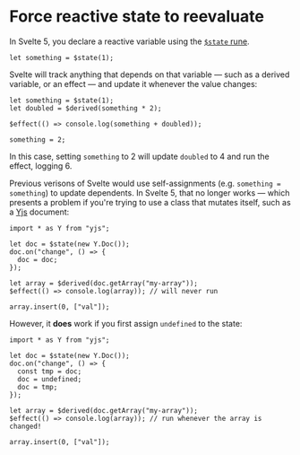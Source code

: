 # Force reactive state to reevaluate

In Svelte 5, you declare a reactive variable using the [`$state` rune](https://svelte.dev/blog/runes).

```svelte
let something = $state(1);
```

Svelte will track anything that depends on that variable — such as a derived variable, or an effect — and update it whenever the value changes:

```svelte
let something = $state(1);
let doubled = $derived(something * 2);

$effect(() => console.log(something + doubled));

something = 2;
```

In this case, setting `something` to 2 will update `doubled` to 4 and run the effect, logging 6.

Previous verisons of Svelte would use self-assignments (e.g. `something = something`) to update dependents. In Svelte 5, that no longer works — which presents a problem if you're trying to use a class that mutates itself, such as a [Yjs](https://yjs.dev) document:

```svelte
import * as Y from "yjs";

let doc = $state(new Y.Doc());
doc.on("change", () => {
  doc = doc;
});

let array = $derived(doc.getArray("my-array"));
$effect(() => console.log(array)); // will never run

array.insert(0, ["val"]);
```

However, it **does** work if you first assign `undefined` to the state:

```svelte
import * as Y from "yjs";

let doc = $state(new Y.Doc());
doc.on("change", () => {
  const tmp = doc;
  doc = undefined;
  doc = tmp;
});

let array = $derived(doc.getArray("my-array"));
$effect(() => console.log(array)); // run whenever the array is changed!

array.insert(0, ["val"]);
```
